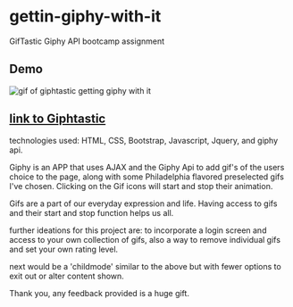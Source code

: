 # gettin-giphy-with-it
GifTastic Giphy API bootcamp assignment 

## Demo 
![gif of giphtastic getting giphy with it](giphtastic.gif)



## [link to Giphtastic](https://benmulhollandpsl.github.io/gettin-giphy-with-it/)
technologies used:
HTML, CSS, Bootstrap, Javascript, Jquery, and giphy api.

Giphy is an APP that uses AJAX and the Giphy Api to add gif's of the users choice to the page, along with some Philadelphia flavored preselected gifs I've chosen.  Clicking on the Gif icons will start and stop their animation.

Gifs are a part of our everyday expression and life.  Having access to gifs and their start and stop function helps us all.  

further ideations for this project are:
to incorporate a login screen and access to your own collection of gifs, also a way to remove individual gifs and set your own rating level.

next would be a 'childmode' similar to the above but with fewer options to exit out or alter content shown.

Thank you, any feedback provided is a huge gift.

